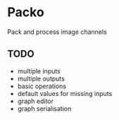 # Packo

Pack and process image channels

## TODO
* multiple inputs
* multiple outputs
* basic operations
* default values for missing inputs
* graph editor
* graph serialisation






